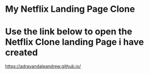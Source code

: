 # My Netflix Landing Page Clone

# Use the link below to open the Netflix Clone landing Page i have created


https://adrayandaleandrew.github.io/
